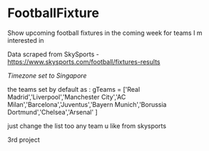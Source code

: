 # FootballFixture
Show upcoming football fixtures in the coming week for teams I m interested in


Data scraped from SkySports - https://www.skysports.com/football/fixtures-results

*Timezone set to Singapore*

the teams set by default as :
gTeams = ['Real Madrid','Liverpool','Manchester City','AC Milan','Barcelona','Juventus','Bayern Munich','Borussia Dortmund','Chelsea','Arsenal' ]


just change the list too any team u like from skysports

3rd project
